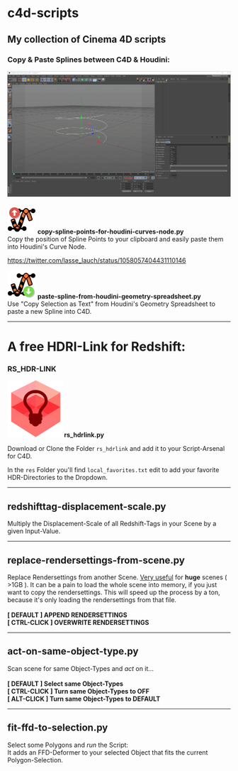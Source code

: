 # c4d-scripts
## My collection of Cinema 4D scripts

### Copy & Paste Splines between C4D & Houdini:

![<gif>](./img/copy_paste_splines_c4d-houdini.gif)</br></br>
![<icon>](./img/copy-spline-points-for-houdini-curves-node.png) <b>copy-spline-points-for-houdini-curves-node.py</b></br>
Copy the position of Spline Points to your clipboard and easily paste them into Houdini's Curve Node.</br>

https://twitter.com/lasse_lauch/status/1058057404431110146</br>

![<icon>](./img/paste-spline-from-houdini-geometry-spreadsheet.png) <b>paste-spline-from-houdini-geometry-spreadsheet.py</b></br>
Use "Copy Selection as Text" from Houdini's Geometry Spreadsheet to paste a new Spline into C4D.</br>

---
# A free HDRI-Link for Redshift:
### RS_HDR-LINK
![<icon>](./img/rs_hdrlink.png)<b>rs_hdrlink.py</b></br>

Download or Clone the Folder <code>rs_hdrlink</code> and add it to your Script-Arsenal for C4D.

In the <code>res</code> Folder you'll find <code>local_favorites.txt</code> edit to add your favorite HDR-Directories to the Dropdown.

---
## redshifttag-displacement-scale.py
Multiply the Displacement-Scale of all Redshift-Tags in your Scene by a given Input-Value.

---
## replace-rendersettings-from-scene.py
Replace Rendersettings from another Scene. <u>Very useful</u> for <b>huge</b> scenes ( >1GB ). It can be a pain to load the whole scene into memory, if you just want to copy the rendersettings. This will speed up the process by a ton, because it's only loading the rendersettings from that file.</br></br>
<b>[ DEFAULT ] APPEND RENDERSETTINGS</b></br>
<b>[ CTRL-CLICK ] OVERWRITE RENDERSETTINGS</b></br>

---
## act-on-same-object-type.py
Scan scene for same Object-Types and _act_ on it...</br></br>
<b>[ DEFAULT ] Select same Object-Types</b></br>
<b>[ CTRL-CLICK ] Turn same Object-Types to OFF</b></br>
<b>[ ALT-CLICK ] Turn same Object-Types to DEFAULT</b></br>

---
## fit-ffd-to-selection.py
Select some Polygons and _run_ the Script:</br>
It adds an FFD-Deformer to your selected Object that fits the current Polygon-Selection.</br></br>

